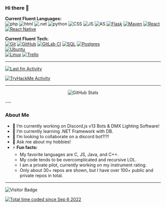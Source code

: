 ### Hi there 👋

**Current Fluent Languages:**  
![php](https://img.shields.io/badge/-php-474A8A?logo=php&logoColor=fff)
![html](https://img.shields.io/badge/-HTML-E34F26?logo=html5&logoColor=fff)
![.net](https://img.shields.io/badge/-NET-512BD4?logo=.net&logoColor=fff)
![python](https://img.shields.io/badge/-python-3776AB?logo=python&logoColor=fff)
![CSS](https://img.shields.io/badge/-CSS-1572B6?logo=css3&logoColor=fff)
![JS](https://img.shields.io/badge/-JavaScript-F7DF1E?logo=JavaScript&logoColor=fff)
![AS](https://img.shields.io/badge/-Assembly-007AAC?logo=AssemblyScript&logoColor=fff)
[![Flask](https://img.shields.io/badge/flask-%23000.svg?style=flat&logo=flask&logoColor=white)](https://img.shields.io/badge/flask-%23000.svg?style=flat&logo=flask&logoColor=white)
[![Maven](https://img.shields.io/badge/apachemaven-C71A36.svg?style=flat&logo=apachemaven&logoColor=white)](https://img.shields.io/badge/apachemaven-C71A36.svg?style=flat&logo=apachemaven&logoColor=white)
[![React](https://img.shields.io/badge/react-%2320232a.svg?style=flat&logo=react&logoColor=%2361DAFB)](https://img.shields.io/badge/react-%2320232a.svg?style=flat&logo=react&logoColor=%2361DAFB)
[![React Native](https://img.shields.io/badge/react_native-%2320232a.svg?style=flat&logo=react&logoColor=%2361DAFB)](https://img.shields.io/badge/react_native-%2320232a.svg?style=flat&logo=react&logoColor=%2361DAFB)

**Current Fluent Tech:**<br>
[![Git](https://img.shields.io/badge/git-%23F05033.svg?style=flat&logo=git&logoColor=white)](https://img.shields.io/badge/git-%23F05033.svg?style=flat&logo=git&logoColor=white)
[![GitHub](https://img.shields.io/badge/github-%23121011.svg?style=flat&logo=github&logoColor=white)](https://img.shields.io/badge/github-%23121011.svg?style=flat&logo=github&logoColor=white)
[![GitLab CI](https://img.shields.io/badge/gitlab%20CI-%23181717.svg?style=flat&logo=gitlab&logoColor=white)](https://img.shields.io/badge/gitlab%20CI-%23181717.svg?style=flat&logo=gitlab&logoColor=white)
[![SQL](https://img.shields.io/badge/mysql-4479A1.svg?style=flat&logo=mysql&logoColor=white)](https://img.shields.io/badge/mysql-4479A1.svg?style=flat&logo=mysql&logoColor=white)
[![Postgres](https://img.shields.io/badge/postgres-%23316192.svg?style=flat&logo=postgresql&logoColor=white)](https://img.shields.io/badge/postgres-%23316192.svg?style=flat&logo=postgresql&logoColor=white)
<br>
[![Ubuntu](https://img.shields.io/badge/Ubuntu-E95420?style=flat&logo=ubuntu&logoColor=white)](https://img.shields.io/badge/Ubuntu-E95420?style=flat&logo=ubuntu&logoColor=white)
<br>
[![Linux](https://img.shields.io/badge/Linux-FCC624?style=flat&logo=linux&logoColor=black)](https://img.shields.io/badge/Linux-FCC624?style=flat&logo=linux&logoColor=black)
[![Trello](https://img.shields.io/badge/Trello-%23026AA7.svg?style=flat&logo=Trello&logoColor=white)](https://img.shields.io/badge/Trello-%23026AA7.svg?style=flat&logo=Trello&logoColor=white)

---

[![Last.fm Activity](https://toru.kio.dev/api/v1/SparksTheFolf/?theme=dark)](https://last.fm/user/SparksTheFolf)

[![TryHackMe Activity](https://tryhackme-badges.s3.amazonaws.com/SparksTheFolf.png)](https://tryhackme.com/p/SparksTheFolf)

---

<p align="center">
  <img src="https://github-readme-stats.vercel.app/api?username=SparksTheFolf&show_icons=true&theme=dark&count_private=true&hide=contribs,issue" alt="GitHub Stats" />
</p>
---

### About Me

- 🔭 I’m currently working on Discord.js v13 Bots & DMX Lighting Software!
- 🌱 I’m currently learning .NET Framework with DB.
- 👯 I’m looking to collaborate on a discord bot?!?!
- 💬 Ask me about my hobbies!
- ⚡ **Fun facts:**
  - My favorite languages are C, JS, Java, and C++.
  - My code tends to be overcomplicated and recursive LOL.
  - I am a private pilot, currently working on my instrument rating.
  - Only about 30+ repos are shown, but I have over 100+ public and private repos in total.

---

![Visitor Badge](https://nocache.advaith.workers.dev/?url=https://visitor-badge.glitch.me/badge?page_id=nolant108.nolant108)

<a href="https://wakatime.com/@2728ab31-2f1f-47ca-9aa2-2af38029a472">
  <img src="https://wakatime.com/badge/user/2728ab31-2f1f-47ca-9aa2-2af38029a472.svg" alt="Total time coded since Sep 6 2022" />
</a>
